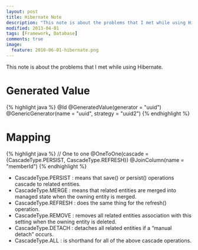 ```yaml
---
layout: post
title: Hibernate Note
description: "This note is about the problems that I met while using Hibernate."
modified: 2013-04-01
tags: [Framework, Database]
comments: true
image:
  feature: 2010-06-01-hibernate.png
---
```


This note is about the problems that I met while using Hibernate.

# Generated Value

{% highlight java %}
@Id
@GeneratedValue(generator = "uuid")
@GenericGenerator(name = "uuid", strategy = "uuid2")
{% endhighlight %}

# Mapping

{% highlight java %}
// One to one
@OneToOne(cascade = {CascadeType.PERSIST, CascadeType.REFRESH})
@JoinColumn(name = "memberId")
{% endhighlight %}

* CascadeType.PERSIST : means that save() or persist() operations cascade to related entities.
* CascadeType.MERGE : means that related entities are merged into managed state when the owning entity is merged.
* CascadeType.REFRESH : does the same thing for the refresh() operation.
* CascadeType.REMOVE : removes all related entities association with this setting when the owning entity is deleted.
* CascadeType.DETACH : detaches all related entities if a “manual detach” occurs.
* CascadeType.ALL : is shorthand for all of the above cascade operations.
